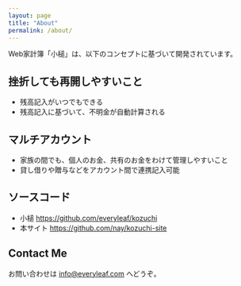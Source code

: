 ```yaml
---
layout: page
title: "About"
permalink: /about/
---
```


Web家計簿「小槌」は、以下のコンセプトに基づいて開発されています。

## 挫折しても再開しやすいこと

* 残高記入がいつでもできる
* 残高記入に基づいて、不明金が自動計算される

## マルチアカウント

* 家族の間でも、個人のお金、共有のお金をわけて管理しやすいこと
* 貸し借りや贈与などをアカウント間で連携記入可能

## ソースコード

* 小槌 <https://github.com/everyleaf/kozuchi>
* 本サイト <https://github.com/nay/kozuchi-site>

## Contact Me

お問い合わせは <info@everyleaf.com> へどうぞ。
